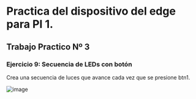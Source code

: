# Practica del dispositivo del edge para PI 1.

## Trabajo Practico Nº 3

### Ejercicio 9: Secuencia de LEDs con botón

Crea una secuencia de luces que avance cada vez que se presione btn1.

![image](./assets/ejercicio9.PNG)
